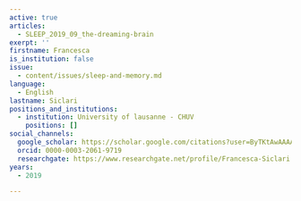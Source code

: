 ```yaml
---
active: true
articles:
  - SLEEP_2019_09_the-dreaming-brain
exerpt: ''
firstname: Francesca
is_institution: false
issue:
  - content/issues/sleep-and-memory.md
language:
  - English
lastname: Siclari
positions_and_institutions:
  - institution: University of lausanne - CHUV
    positions: []
social_channels:
  google_scholar: https://scholar.google.com/citations?user=ByTKtAwAAAAJ&hl=en
  orcid: 0000-0003-2061-9719
  researchgate: https://www.researchgate.net/profile/Francesca-Siclari
years:
  - 2019

---
```

